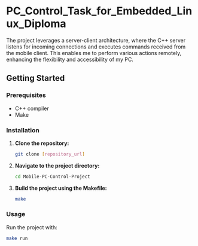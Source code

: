 # PC_Control_Task_for_Embedded_Linux_Diploma
The project leverages a server-client architecture, where the C++ server listens for incoming connections and executes commands received from the mobile client. This enables me to perform various actions remotely, enhancing the flexibility and accessibility of my PC.

## Getting Started

### Prerequisites

- C++ compiler
- Make

### Installation

1. **Clone the repository:**
   
    ```bash
    git clone [repository_url]
    ```

2. **Navigate to the project directory:**
   
    ```bash
    cd Mobile-PC-Control-Project
    ```

3. **Build the project using the Makefile:**
   
    ```bash
    make
    ```

### Usage

Run the project with:

```bash
make run
